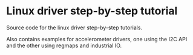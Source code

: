 # Linux driver step-by-step tutorial

Source code for the linux driver step-by-step tutorials.

Also contains examples for accelerometer drivers, one using the I2C API and the other using regmaps and industrial IO.
